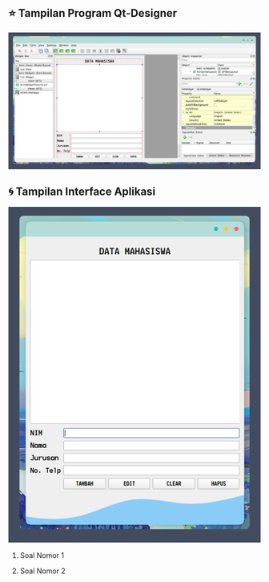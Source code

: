 ## :star: Tampilan Program Qt-Designer

![](Images/interfacePyQt5.png)

## :cyclone: Tampilan Interface Aplikasi

![](Images/interfaceProgram.png)

1. Soal Nomor 1

2. Soal Nomor 2
